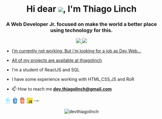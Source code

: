 <h1 align="center">Hi dear <img src="https://raw.githubusercontent.com/kaueMarques/kaueMarques/master/hi.gif" width="30px">, I'm Thiago Linch</h1>
<h3 align="center">A Web Developer Jr. focused on make the world a better place using technology for this.</h3>

<div align="center">
  <a href="https://github.com/devthiagolinch">
  <img height="180em" src="https://github-readme-stats.vercel.app/api?username=devthiagolinch&show_icons=true&theme=dracula&include_all_commits=true&count_private=true"/>
  <img height="180em" src="https://github-readme-stats.vercel.app/api/top-langs/?username=devthiagolinch&layout=compact&langs_count=7&theme=dracula"/>
</div>

- I’m currently not working. But i'm looking for a job as Dev Web...

- All of my projects are available at [thiagolinch](https://github.com/devthiagolinch)

- I'm a student of ReactJS and SQL

- I have some experience working with HTML,CSS,JS and RoR

- 📫 How to reach me **dev.thiagolinch@gmail.com**

<p align="left">
<img src="https://raw.githubusercontent.com/devicons/devicon/master/icons/react/react-original-wordmark.svg" alt="react" width="20" height="20"/>
<img src="https://raw.githubusercontent.com/devicons/devicon/master/icons/css3/css3-plain-wordmark.svg" alt="css3"  width="20" height="20"/>
<img src="https://raw.githubusercontent.com/devicons/devicon/master/icons/html5/html5-original-wordmark.svg" alt="html5"  width="20" height="20"/>
<img src="https://raw.githubusercontent.com/devicons/devicon/master/icons/javascript/javascript-original.svg" alt="javascript" width="20" height="20"/>
<img src="https://raw.githubusercontent.com/devicons/devicon/master/icons/nodejs/nodejs-original-wordmark.svg" alt="nodejs" width="20" height="20"/></p><p align="center">
<img src="https://github-readme-stats.vercel.app/api?username=devthiagolinch&show_icons=true" alt="devthiagolinch"/> 
</p>
